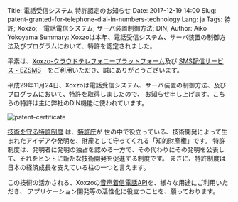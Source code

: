 Title: 電話受信システム 特許認定のお知らせ
Date: 2017-12-19 14:00
Slug: patent-granted-for-telephone-dial-in-numbers-technology
Lang: ja
Tags: 特許; Xoxzo;　電話電信システム; サーバ装置制御方法; DIN;
Author: Aiko Yokoyama
Summary: Xoxzoは本年、電話受信システム、サーバ装置の制御方法及びプログラムにおいて、特許を認定されました。

平素は、[Xoxzo-クラウドテレフォニープラットフォーム](https://www.xoxzo.com/ja/)及び
[SMS配信サービス・EZSMS](https://www.ezsms.biz/ja/)　をご利用いただき、誠にありがとうございます。

平成29年11月24日、Xoxzoは電話受信システム、サーバ装置の制御方法、及びプログラムにおいて、特許を取得しましたので、
お知らせ申し上げます。こちらの特許は主に弊社のDIN機能に使われています。

![patent-certificate](/images/patent.jpg)

[技術を守る特許制度](https://www.jpo.go.jp/beginner/beginner_03.html) は、[特許庁](https://www.jpo.go.jp/indexj.htm)が
世の中で役立っている、技術開発によって生まれたアイデアや発明を、財産として守ってくれる「知的財産権」です。
特許制度は、発明者に発明の独占を認める一方で、その代わりにその発明を公表して、それをヒントに新たな技術開発を促進する制度です。 
まさに、特許制度は日本の経済成長を支えている柱の一つと言えます。

この技術の活かされる、Xoxzoの[音声着信電話API](https://www.xoxzo.com/ja/about/dial-in-api/)を、様々な用途にご利用いただき、
アプリケーション開発等の活性化に役立つことを、願っております。

